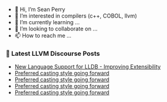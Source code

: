 - 👋 Hi, I’m Sean Perry
- 👀 I’m interested in compilers (c++, COBOL, llvm)
- 🌱 I’m currently learning ...
- 💞️ I’m looking to collaborate on ...
- 📫 How to reach me ...

<!---
s66perry/s66perry is a ✨ special ✨ repository because its `README.md` (this file) appears on your GitHub profile.
You can click the Preview link to take a look at your changes.
--->
### 📕 Latest LLVM Discourse Posts

<!-- DISCOURSE-LLVM:START -->
- [New Language Support for LLDB - Improving Extensibility](https://discourse.llvm.org/t/new-language-support-for-lldb-improving-extensibility/85614#post_12)
- [Preferred casting style going forward](https://discourse.llvm.org/t/preferred-casting-style-going-forward/68443#post_14)
- [Preferred casting style going forward](https://discourse.llvm.org/t/preferred-casting-style-going-forward/68443#post_13)
- [Preferred casting style going forward](https://discourse.llvm.org/t/preferred-casting-style-going-forward/68443#post_12)
- [Preferred casting style going forward](https://discourse.llvm.org/t/preferred-casting-style-going-forward/68443#post_11)
<!-- DISCOURSE-LLVM:END -->
